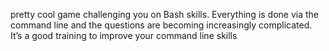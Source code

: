 pretty cool game challenging you on Bash skills. Everything is done via the command line and the questions are becoming increasingly complicated. It’s a good training to improve your command line skills